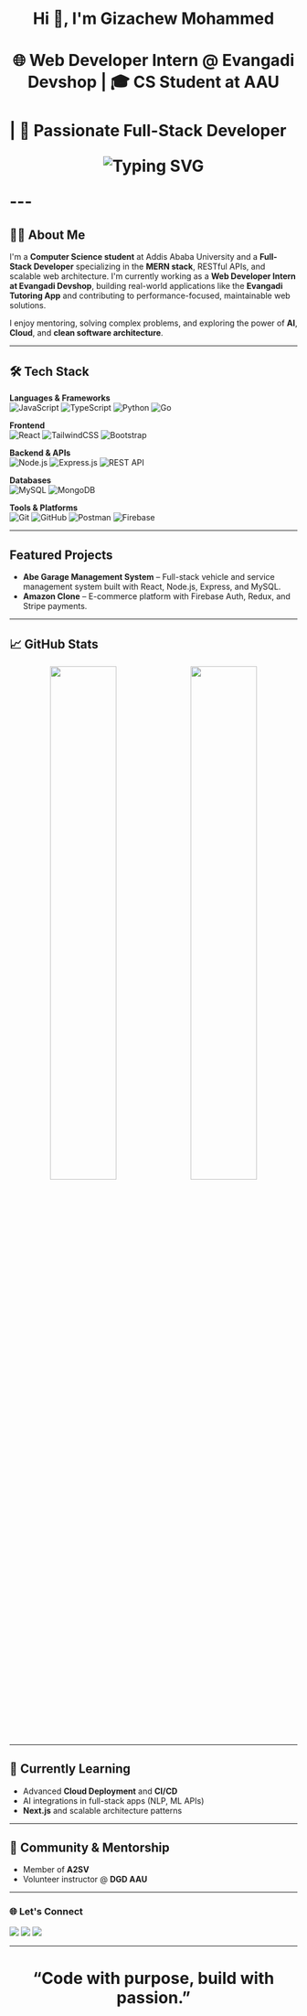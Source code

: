 <h1 align="center">Hi 👋, I'm Gizachew Mohammed</h1>

<h1 align="center">🌐 Web Developer Intern @ Evangadi Devshop | 🎓 CS Student at AAU<h1> | 🚀 Passionate Full-Stack Developer 

<p align="center">
  <img src="https://readme-typing-svg.herokuapp.com?font=Fira+Code&duration=3000&pause=1000&color=4ECCA3&center=true&vCenter=true&width=435&lines=Passionate+Full-Stack+Developer;AI+and+ML+Enthusiast;Problem+Solver+%F0%9F%A4%96;Lifelong+Learner+%F0%9F%93%9A" alt="Typing SVG" />
</p>
---

## 🙋‍♂️ About Me

I'm a **Computer Science student** at Addis Ababa University and a **Full-Stack Developer** specializing in the **MERN stack**, RESTful APIs, and scalable web architecture. I'm currently working as a **Web Developer Intern at Evangadi Devshop**, building real-world applications like the **Evangadi Tutoring App** and contributing to performance-focused, maintainable web solutions.

I enjoy mentoring, solving complex problems, and exploring the power of **AI**, **Cloud**, and **clean software architecture**.

---

## 🛠 Tech Stack

**Languages & Frameworks**  
![JavaScript](https://img.shields.io/badge/JavaScript-F7DF1E.svg?style=flat&logo=javascript&logoColor=black)
![TypeScript](https://img.shields.io/badge/TypeScript-3178C6.svg?style=flat&logo=typescript&logoColor=white)
![Python](https://img.shields.io/badge/Python-3776AB.svg?style=flat&logo=python&logoColor=white)
![Go](https://img.shields.io/badge/Go-00ADD8.svg?style=flat&logo=go&logoColor=white)

**Frontend**  
![React](https://img.shields.io/badge/React-20232a.svg?style=flat&logo=react)
![TailwindCSS](https://img.shields.io/badge/TailwindCSS-38B2AC.svg?style=flat&logo=tailwind-css)
![Bootstrap](https://img.shields.io/badge/Bootstrap-563d7c.svg?style=flat&logo=bootstrap&logoColor=white)

**Backend & APIs**  
![Node.js](https://img.shields.io/badge/Node.js-339933.svg?style=flat&logo=node.js&logoColor=white)
![Express.js](https://img.shields.io/badge/Express.js-000000.svg?style=flat&logo=express)
![REST API](https://img.shields.io/badge/REST-API-blue?style=flat)

**Databases**  
![MySQL](https://img.shields.io/badge/MySQL-00758F.svg?style=flat&logo=mysql)
![MongoDB](https://img.shields.io/badge/MongoDB-4ea94b.svg?style=flat&logo=mongodb)

**Tools & Platforms**  
![Git](https://img.shields.io/badge/Git-F05033.svg?style=flat&logo=git)
![GitHub](https://img.shields.io/badge/GitHub-181717.svg?style=flat&logo=github)
![Postman](https://img.shields.io/badge/Postman-FF6C37?style=flat&logo=postman)
![Firebase](https://img.shields.io/badge/Firebase-FFCA28.svg?style=flat&logo=firebase)

---

## Featured Projects

- **Abe Garage Management System** – Full-stack vehicle and service management system built with React, Node.js, Express, and MySQL.  
- **Amazon Clone** – E-commerce platform with Firebase Auth, Redux, and Stripe payments.

---

## 📈 GitHub Stats

<p align="center">
  <img src="https://github-readme-stats.vercel.app/api?username=gechjs&show_icons=true&theme=default" width="48%" />
  <img src="https://github-readme-stats.vercel.app/api/top-langs/?username=gechjs&layout=compact&theme=default" width="48%" />
</p>

---

## 🧠 Currently Learning

- Advanced **Cloud Deployment** and **CI/CD**  
- AI integrations in full-stack apps (NLP, ML APIs)  
- **Next.js** and scalable architecture patterns  

---

## 👥 Community & Mentorship

- Member of **A2SV**  
- Volunteer instructor @ **DGD AAU**

---

### 🌐 Let's Connect

<p align="left">
  <a href="https://gizachewm.com" target="_blank"><img src="https://img.shields.io/badge/-Portfolio-2A4D6E?style=for-the-badge&logo=firefox-browser&logoColor=white"/></a>
  <a href="https://www.linkedin.com/in/gizachew-mohammed/" target="_blank"><img src="https://img.shields.io/badge/-LinkedIn-0077B5?style=for-the-badge&logo=linkedin&logoColor=white"/></a>
  <a href="mailto:gizachew980@gmail.com"><img src="https://img.shields.io/badge/-Email-D14836?style=for-the-badge&logo=gmail&logoColor=white"/></a>
</p>

---

>
<h1 align="center">“Code with purpose, build with passion.”</h1

<!--
**gechjs/gechjs** is a ✨ _special_ ✨ repository because its `README.md` (this file) appears on your GitHub profile.

Here are some ideas to get you started:

- 🔭 I’m currently working on ...
- 🌱 I’m currently learning ...
- 👯 I’m looking to collaborate on ...
- 🤔 I’m looking for help with ...
- 💬 Ask me about ...
- 📫 How to reach me: ...
- 😄 Pronouns: ...
- ⚡ Fun fact: ...
-->
